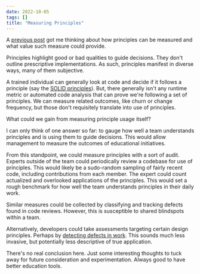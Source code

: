 ```yaml
---
date: 2022-10-05
tags: []
title: "Measuring Principles"
---
```


<!-- TODO: reconsider the title -->

A [previous post](../posts/2023-01-06-Are-principles-SMART.md) got me thinking about how principles can be measured and what value such measure could provide. 
<!--more-->

Principles highlight good or bad qualities to guide decisions. They don't outline prescriptive implementations. As such, principles manifest in diverse ways, many of them subjective. 

A trained individual can generally look at code and decide if it follows a principle (say the [SOLID principles](https://en.wikipedia.org/wiki/SOLID)). But, there generally isn't any runtime metric or automated code analysis that can prove we're following a set of principles. We can measure related outcomes, like churn or change frequency, but those don't requisitely translate into use of principles.

What could we gain from measuring principle usage itself?

I can only think of one answer so far: to gauge how well a team understands principles and is using them to guide decisions. This would allow management to measure the outcomes of educational initiatives.

From this standpoint, we could measure principles with a sort of audit. Experts outside of the team could periodically review a codebase for use of principles. This would likely be a sudo-random sampling of fairly recent code, including contributions from each member. The expert could count actualized and overlooked applications of the principles. This would set a rough benchmark for how well the team understands principles in their daily work.

Similar measures could be collected by classifying and tracking defects found in code reviews. However, this is susceptible to shared blindspots within a team.

Alternatively, developers could take assessments targeting certain design principles. Perhaps by [detecting defects in work](../posts/2022-06-12-Better-Interviews-with-Defect-Detection.md). This sounds much less invasive, but potentially less descriptive of true application.

There's no real conclusion here. Just some interesting thoughts to tuck away for future consideration and experimentation. Always good to have better education tools.


